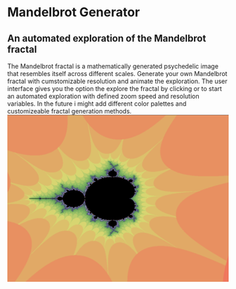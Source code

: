 # Mandelbrot Generator
## An automated exploration of the Mandelbrot fractal
The Mandelbrot fractal is a mathematically generated psychedelic image that resembles itself across different scales. Generate your own Mandelbrot fractal with cumstomizable resolution and animate the exploration. The user interface gives you the option the explore the fractal by clicking or to start an automated exploration with defined zoom speed and resolution variables. In the future i might add different color palettes and customizeable fractal generation methods.
![example](screenshots/screenshot.png)
